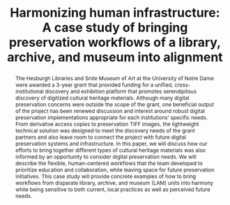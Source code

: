 ---
abstract: 'The Hesburgh Libraries and Snite Museum of Art at the University of Notre
  Dame were awarded a 3-year grant that provided funding for a unified, cross-institutional
  discovery and exhibition platform that promotes serendipitous discovery of digitized
  cultural heritage materials. Although many digital preservation concerns were outside
  the scope of the grant, one beneficial output of the project has been renewed discussion
  and interest around robust digital preservation implementations appropriate for
  each institutions’ specific needs. From derivative access copies to preservation
  TIFF images, the lightweight technical solution was designed to meet the discovery
  needs of the grant partners and also leave room to connect the project with future
  digital preservation systems and infrastructure. In this paper, we will discuss
  how our efforts to bring together different types of cultural heritage materials
  was also informed by an opportunity to consider digital preservation needs. We will
  describe the flexible, human-centered workflows that the team developed to prioritize
  education and collaboration, while leaving space for future preservation initiatives.
  This case study will provide concrete examples of how to bring workflows from disparate
  library, archive, and museum (LAM) units into harmony while being sensitive to both
  current, local practices as well as perceived future needs.


  '
creators:
- Bertoldi, Hanna
- Griesinger, Peggy
- Narlock, Mikala
date: null
document_url: https://services.phaidra.univie.ac.at/api/object/o:1424891/download
grand_parent: iPRES
institutions:
- University of Notre Dame
keywords:
- libraries archives museums
- digital collections
- workflow
landing_page_url: https://phaidra.univie.ac.at/o:1424891
language: eng
layout: publication
license: CC BY 4.0 International
notes_url: null
parent: iPRES 2021
publication_type: paper
size: 982804
slides_url: null
source_name: iPRES
title: 'Harmonizing human infrastructure: A case study of bringing preservation workflows
  of    a    library,    archive,    and    museum    into alignment'
year: 2021
---